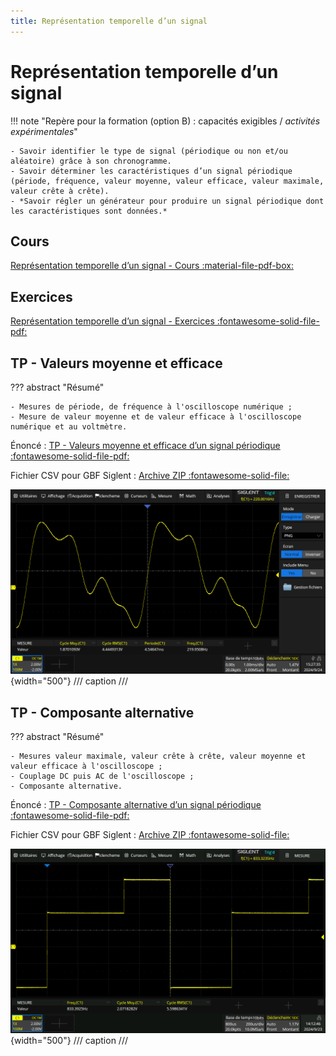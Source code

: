 ```yaml
---
title: Représentation temporelle d’un signal
---
```


# Représentation temporelle d’un signal

!!! note "Repère pour la formation (option B) : capacités exigibles / *activités expérimentales*"

    - Savoir identifier le type de signal (périodique ou non et/ou aléatoire) grâce à son chronogramme.
    - Savoir déterminer les caractéristiques d’un signal périodique (période, fréquence, valeur moyenne, valeur efficace, valeur maximale, valeur crête à crête).
    - *Savoir régler un générateur pour produire un signal périodique dont les caractéristiques sont données.*



## Cours

[Représentation temporelle d’un signal - Cours :material-file-pdf-box:](../../assets/cours/representation-temporelle-signaux/bts-ciel_representation-temporelle-signaux_cours.pdf)


## Exercices

[Représentation temporelle d’un signal - Exercices :fontawesome-solid-file-pdf:](../../assets/cours/representation-temporelle-signaux/bts-ciel_representation-temporelle-signaux_exercices.pdf)




## TP - Valeurs moyenne et efficace

??? abstract "Résumé"

    - Mesures de période, de fréquence à l'oscilloscope numérique ;
    - Mesure de valeur moyenne et de valeur efficace à l'oscilloscope numérique et au voltmètre.

Énoncé : [TP - Valeurs moyenne et efficace d’un signal périodique :fontawesome-solid-file-pdf:](../../assets/cours/representation-temporelle-signaux/bts-ciel_representation-temporelle-signaux_TP1.pdf)

Fichier CSV pour GBF Siglent : [Archive ZIP :fontawesome-solid-file:](../../assets/cours/representation-temporelle-signaux/tp1_signal_CSV.zip)

![](../../assets/cours/representation-temporelle-signaux/tp1_scope.png){width="500"}
/// caption
///



## TP - Composante alternative

??? abstract "Résumé"
    
    - Mesures valeur maximale, valeur crête à crête, valeur moyenne et valeur efficace à l'oscilloscope ;
    - Couplage DC puis AC de l'oscilloscope ;
    - Composante alternative.


Énoncé : [TP - Composante alternative d’un signal périodique :fontawesome-solid-file-pdf:](../../assets/cours/representation-temporelle-signaux/bts-ciel_representation-temporelle-signaux_TP2.pdf)

Fichier CSV pour GBF Siglent : [Archive ZIP :fontawesome-solid-file:](../../assets/cours/representation-temporelle-signaux/tp2_signal_CSV.zip)

![](../../assets/cours/representation-temporelle-signaux/tp2_scope.png){width="500"}
/// caption
///
